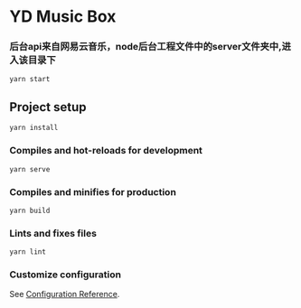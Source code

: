 # YD Music Box

### 后台api来自网易云音乐，node后台工程文件中的server文件夹中,进入该目录下
```
yarn start
```

## Project setup
```
yarn install
```

### Compiles and hot-reloads for development
```
yarn serve
```

### Compiles and minifies for production
```
yarn build
```

### Lints and fixes files
```
yarn lint
```

### Customize configuration
See [Configuration Reference](https://cli.vuejs.org/config/).
